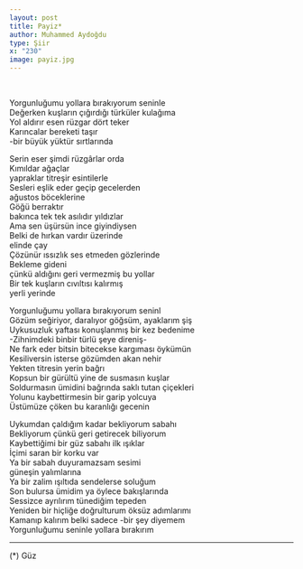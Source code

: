 ```yaml
---
layout: post
title: Payiz*
author: Muhammed Aydoğdu
type: Şiir
x: "230"
image: payiz.jpg
---
```


<br/>


Yorgunluğumu yollara bırakıyorum seninle  
Değerken kuşların çığırdığı türküler kulağıma  
Yol aldırır esen rüzgar dört teker  
Karıncalar bereketi taşır  
-bir büyük yüktür sırtlarında  

Serin eser şimdi rüzgârlar orda  
Kımıldar ağaçlar   
yapraklar titreşir esintilerle  
Sesleri eşlik eder geçip gecelerden  
ağustos böceklerine  
Göğü berraktır   
bakınca tek tek asılıdır yıldızlar  
Ama sen üşürsün ince giyindiysen  
Belki de hırkan vardır üzerinde  
elinde çay  
Çözünür ıssızlık ses etmeden gözlerinde  
Bekleme gideni  
çünkü aldığını geri vermezmiş bu yollar  
Bir tek kuşların cıvıltısı kalırmış  
yerli yerinde  

Yorgunluğumu yollara bırakıyorum seninl  
Gözüm seğiriyor, daralıyor göğsüm, ayaklarım şiş  
Uykusuzluk yaftası konuşlanmış bir kez bedenime  
-Zihnimdeki binbir türlü şeye direniş-  
Ne fark eder bitsin bitecekse kargıması öykümün  
Kesiliversin isterse gözümden akan nehir  
Yekten titresin yerin bağrı  
Kopsun bir gürültü yine de susmasın kuşlar  
Soldurmasın ümidini bağrında saklı tutan çiçekleri  
Yolunu kaybettirmesin bir garip yolcuya  
Üstümüze çöken bu karanlığı gecenin  

Uykumdan çaldığım kadar bekliyorum sabahı  
Bekliyorum çünkü geri getirecek biliyorum  
Kaybettiğimi bir güz sabahı ilk ışıklar  
İçimi saran bir korku var  
Ya bir sabah duyuramazsam sesimi  
güneşin yalımlarına  
Ya bir zalim ışıltıda sendelerse soluğum  
Son bulursa ümidim ya öylece bakışlarında  
Sessizce ayrılırım tünediğim tepeden  
Yeniden bir hiçliğe doğrulturum öksüz adımlarımı  
Kamanıp kalırım belki sadece 
-bir şey diyemem  
Yorgunluğumu seninle yollara bırakırım  

---

(*) Güz
